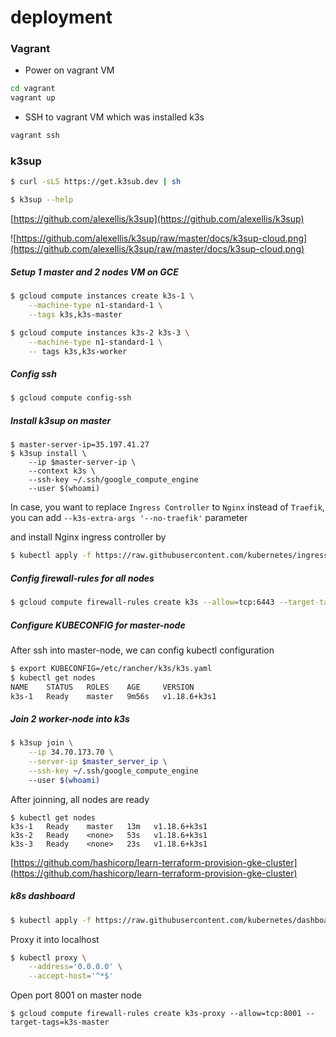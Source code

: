 # deployment

### Vagrant

- Power on vagrant VM

```bash
cd vagrant
vagrant up
```

- SSH to vagrant VM which was installed k3s
```bash
vagrant ssh
```

### k3sup

```bash
$ curl -sLS https://get.k3sub.dev | sh

$ k3sup --help
```

[https://github.com/alexellis/k3sup](https://github.com/alexellis/k3sup)

![https://github.com/alexellis/k3sup/raw/master/docs/k3sup-cloud.png](https://github.com/alexellis/k3sup/raw/master/docs/k3sup-cloud.png)

##### Setup 1 master and 2 nodes VM on GCE
```bash
$ gcloud compute instances create k3s-1 \
	--machine-type n1-standard-1 \
	--tags k3s,k3s-master

$ gcloud compute instances k3s-2 k3s-3 \
	--machine-type n1-standard-1 \
	-- tags k3s,k3s-worker
```

##### Config ssh
```bash
$ gcloud compute config-ssh
```

##### Install k3sup on master
```
$ master-server-ip=35.197.41.27
$ k3sup install \
	--ip $master-server-ip \
	--context k3s \
	--ssh-key ~/.ssh/google_compute_engine
	--user $(whoami)
```

In case, you want to replace `Ingress Controller` to `Nginx` instead of `Traefik`, you can add `--k3s-extra-args '--no-traefik'` parameter

and install Nginx ingress controller by

```bash
$ kubectl apply -f https://raw.githubusercontent.com/kubernetes/ingress-nginx/controller-0.32.0/deploy/static/provider/cloud/deploy.yaml
```

##### Config firewall-rules for all nodes
```bash
$ gcloud compute firewall-rules create k3s --allow=tcp:6443 --target-tags=k3s
```

##### Configure KUBECONFIG for master-node
After ssh into master-node, we can config kubectl configuration

```bash
$ export KUBECONFIG=/etc/rancher/k3s/k3s.yaml
$ kubectl get nodes
NAME    STATUS   ROLES    AGE     VERSION
k3s-1   Ready    master   9m56s   v1.18.6+k3s1
```

##### Join 2 worker-node into k3s
```bash
$ k3sup join \
	--ip 34.70.173.70 \
	--server-ip $master_server_ip \
	--ssh-key ~/.ssh/google_compute_engine
	--user $(whoami)
```
After joinning, all nodes are ready

```
$ kubectl get nodes
k3s-1   Ready    master   13m   v1.18.6+k3s1
k3s-2   Ready    <none>   53s   v1.18.6+k3s1
k3s-3   Ready    <none>   23s   v1.18.6+k3s1
```
[https://github.com/hashicorp/learn-terraform-provision-gke-cluster](https://github.com/hashicorp/learn-terraform-provision-gke-cluster)


##### k8s dashboard

```bash
$ kubectl apply -f https://raw.githubusercontent.com/kubernetes/dashboard/v2.0.3/aio/deploy/recommended.yaml
```

Proxy it into localhost

```bash
$ kubectl proxy \
	--address='0.0.0.0' \
	--accept-host='^*$'
```

Open port 8001 on master node

```
$ gcloud compute firewall-rules create k3s-proxy --allow=tcp:8001 --target-tags=k3s-master
```
